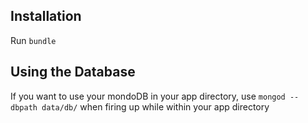 ## Installation

Run `bundle`

## Using the Database

If you want to use your mondoDB in your app directory, use `mongod --dbpath data/db/` when firing up while within your app directory
